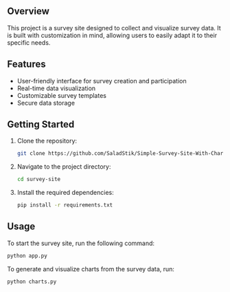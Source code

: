 ## Overview

This project is a survey site designed to collect and visualize survey data. It is built with customization in mind, allowing users to easily adapt it to their specific needs.

## Features

- User-friendly interface for survey creation and participation
- Real-time data visualization
- Customizable survey templates
- Secure data storage

## Getting Started

1. Clone the repository:
    ```bash
    git clone https://github.com/SaladStik/Simple-Survey-Site-With-Charting-Software.git
    ```
2. Navigate to the project directory:
    ```bash
    cd survey-site
    ```
3. Install the required dependencies:
    ```bash
    pip install -r requirements.txt
    ```

## Usage

To start the survey site, run the following command:
```bash
python app.py
```

To generate and visualize charts from the survey data, run:
```bash
python charts.py
```
